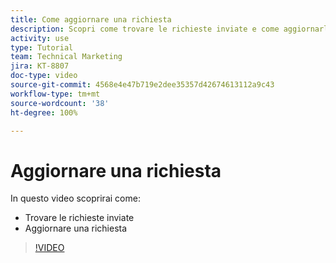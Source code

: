 ```yaml
---
title: Come aggiornare una richiesta
description: Scopri come trovare le richieste inviate e come aggiornarle.
activity: use
type: Tutorial
team: Technical Marketing
jira: KT-8807
doc-type: video
source-git-commit: 4568e4e47b719e2dee35357d42674613112a9c43
workflow-type: tm+mt
source-wordcount: '38'
ht-degree: 100%

---
```


# Aggiornare una richiesta

In questo video scoprirai come:

* Trovare le richieste inviate
* Aggiornare una richiesta

>[!VIDEO](https://video.tv.adobe.com/v/3422299/?quality=12&learn=on&enablevpops&captions=ita)

<!--
Guide
Update a work request
-->